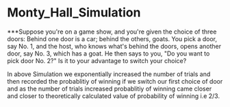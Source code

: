 # Monty_Hall_Simulation
***Suppose you're on a game show, and you're given the choice of three doors: Behind one door is a car; behind the others, goats. You pick a door, say No. 1, and the host, who knows what's behind the doors, opens another door, say No. 3, which has a goat. He then says to you, "Do you want to pick door No. 2?" Is it to your advantage to switch your choice?

In above Simulation we exponentially increased the number of trials and then recorded the probablitiy of winning if we switch our first choice of door and as the number of trials increased probablitiy of winning came closer and closer to theoretically calculated value of probability of winning i.e 2/3.
